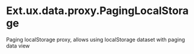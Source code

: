 Ext.ux.data.proxy.PagingLocalStorage
====================================

Paging localStorage proxy, allows using localStorage dataset with paging data view
